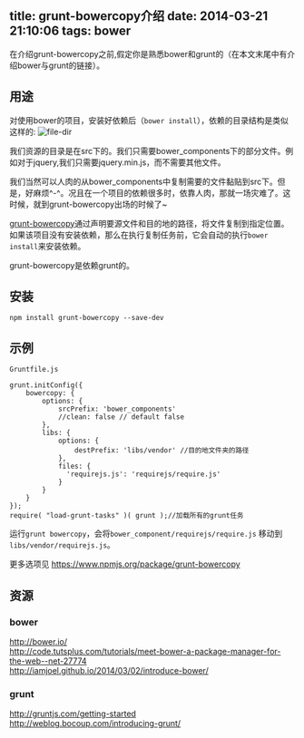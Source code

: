 title: grunt-bowercopy介绍
date: 2014-03-21 21:10:06
tags: bower
---
在介绍grunt-bowercopy之前,假定你是熟悉bower和grunt的（在本文末尾中有介绍bower与grunt的链接）。
<!-- more -->

## 用途
对使用bower的项目，安装好依赖后（`bower install`），依赖的目录结构是类似这样的:
![file-dir]({{BASE_PATH}}/image/introduce-grunt-bowercopy/file-dir.jpg)

我们资源的目录是在src下的。我们只需要bower_components下的部分文件。例如对于jquery,我们只需要jquery.min.js，而不需要其他文件。

我们当然可以人肉的从bower_components中复制需要的文件黏贴到src下。但是，好麻烦^-^。况且在一个项目的依赖很多时，依靠人肉，那就一场灾难了。这时候，就到grunt-bowercopy出场的时候了~

[grunt-bowercopy](https://www.npmjs.org/package/grunt-bowercopy)通过声明要源文件和目的地的路径，将文件复制到指定位置。如果该项目没有安装依赖，那么在执行复制任务前，它会自动的执行`bower install`来安装依赖。

grunt-bowercopy是依赖grunt的。

## 安装
```
npm install grunt-bowercopy --save-dev
```

## 示例
`Gruntfile.js`
```
grunt.initConfig({
    bowercopy: {
        options: {
            srcPrefix: 'bower_components'
            //clean: false // default false
        },
        libs: {
            options: {
                destPrefix: 'libs/vendor' //目的地文件夹的路径
            },
            files: {
              'requirejs.js': 'requirejs/require.js'
            }
        }
    }
});
require( "load-grunt-tasks" )( grunt );//加载所有的grunt任务

```
运行`grunt bowercopy`，会将`bower_component/requirejs/require.js` 移动到`libs/vendor/requirejs.js`。

更多选项见 https://www.npmjs.org/package/grunt-bowercopy

## 资源

### bower
http://bower.io/    
http://code.tutsplus.com/tutorials/meet-bower-a-package-manager-for-the-web--net-27774    
http://iamjoel.github.io/2014/03/02/introduce-bower/

### grunt
http://gruntjs.com/getting-started    
http://weblog.bocoup.com/introducing-grunt/

